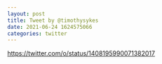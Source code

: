 ```yaml
--- 
layout: post 
title: Tweet by @timothysykes 
date: 2021-06-24 1624575066 
categories: twitter 
--- 
```

https://twitter.com/o/status/1408195990071382017